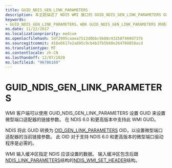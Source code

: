 ```yaml
---
title: GUID_NDIS_GEN_LINK_PARAMETERS
description: 本主题描述了 NDIS WMI 接口的 GUID_NDIS_GEN_LINK_PARAMETERS GUID。
keywords:
- GUID_NDIS_GEN_LINK_PARAMETERS，WDK GUID_NDIS_GEN_LINK_PARAMETERS 网络驱动程序
ms.date: 11/22/2017
ms.localizationpriority: medium
ms.openlocfilehash: 5df2995caaea7513d0bbc9b80c43258f469d737b
ms.sourcegitcommit: 418e6617e2a695c9cb4b37b5b60e264760858acd
ms.translationtype: MT
ms.contentlocale: zh-CN
ms.lasthandoff: 12/07/2020
ms.locfileid: "96786169"
---
```

# <a name="guid_ndis_gen_link_parameters"></a>GUID_NDIS_GEN_LINK_PARAMETERS

WMI 客户端可以使用 GUID_NDIS_GEN_LINK_PARAMETERS 设置 GUID 来设置微型端口适配器的链接参数。 在 NDIS 6.0 和更高版本中支持此 WMI GUID。

NDIS 将此 GUID 转换为 [OID_GEN_LINK_PARAMETERS](oid-gen-link-parameters.md) OID，以设置微型端口适配器的当前链接参数。 此 OID 对于支持 NDIS 6.0 和更高版本的微型端口驱动程序是必需的。

WMI 输入缓冲区指定 NDIS 应该设置的数据。 输入缓冲区包含后跟[NDIS_LINK_PARAMETERS](./oid-gen-link-parameters.md)结构的[NDIS_WMI_SET_HEADER](/windows-hardware/drivers/ddi/ntddndis/ns-ntddndis-_ndis_wmi_set_header)结构。
